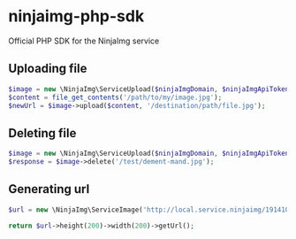 # ninjaimg-php-sdk
Official PHP SDK for the NinjaImg service


## Uploading file

```php
$image = new \NinjaImg\ServiceUpload($ninjaImgDomain, $ninjaImgApiToken);
$content = file_get_contents('/path/to/my/image.jpg');
$newUrl = $image->upload($content, '/destination/path/file.jpg');
```

## Deleting file

```php
$image = new \NinjaImg\ServiceUpload($ninjaImgDomain, $ninjaImgApiToken);
$response = $image->delete('/test/dement-mand.jpg');
```

## Generating url

```php
$url = new \NinjaImg\ServiceImage('http://local.service.ninjaimg/1914109_142926756975_2647065_n.jpg');

return $url->height(200)->width(200)->getUrl();
```
